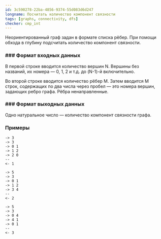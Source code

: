 ```yaml
---
id: 3c590278-22ba-4856-9374-55d083d6d247
longname: Посчитать количество компонент связности
tags: [graphs, connectivity, dfs]
checker: cmp_int
---
```


Неориентированный граф задан в формате списка рёбер. При помощи обхода в глубину подсчитать количество компонент связности.

### ### Формат входных данных

В первой строке вводится количество вершин N. Вершины без названий, их номера — 0, 1, 2 и т.д. до (N-1)-й включительно.

Во второй строке вводится количество рёбер M. Затем вводится M строк, содержащих по два числа через пробел — это номера вершин, задающих ребро графа. Рёбра ненаправленные.

### ### Формат выходных данных

Одно натуральное число — количество компонент связности графа.

### Примеры

```
-> 3
-> 3
-> 0 1
-> 1 2
-> 2 0
--
<- 1
```

```
-> 5
-> 3
-> 0 1
-> 1 2
-> 3 4
--
<- 2
```

```
-> 5
-> 3
-> 0 4
-> 4 1
-> 0 1
--
<- 3
```
